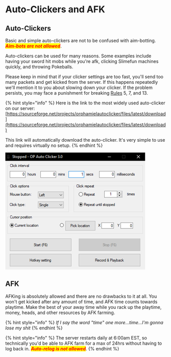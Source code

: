 # Auto-Clickers and AFK

## Auto-Clickers

Basic and simple auto-clickers are not to be confused with aim-botting. _<mark style="color:red;">**Aim-bots are not allowed**</mark>_.

Auto-clickers can be used for many reasons. Some examples include having your sword hit mobs while you're afk, clicking Slimefun machines quickly, and throwing Pokeballs.&#x20;

Please keep in mind that if your clicker settings are too fast, you'll send too many packets and get kicked from the server. If this happens repeatedly we'll mention it to you about slowing down your clicker. If the problem persists, you may face a punishment for breaking [Rules](./) 5, 7, and 13.



{% hint style="info" %}
Here is the link to the most widely used auto-clicker on our server:\
[https://sourceforge.net/projects/orphamielautoclicker/files/latest/download](https://sourceforge.net/projects/orphamielautoclicker/files/latest/download)

This link will automatically download the auto-clicker. It's very simple to use and requires virtually no setup.
{% endhint %}

![This is what the auto-clicker looks like. The settings are very simple!](../../.gitbook/assets/autoclickersettings.png)

## AFK

AFKing is absolutely allowed and there are no drawbacks to it at all. You won't get kicked after any amount of time, and AFK time counts towards playtime. Make the best of your away time while you rack up the playtime, money, heads, and other resources by AFK farming.

{% hint style="info" %}
_If I say the word "time" one more...time...I'm gonna lose my shit_
{% endhint %}

{% hint style="info" %}
The server restarts daily at 6:00am EST, so technically you'd be able to AFK farm for a max of 24hrs without having to log back in. _<mark style="color:red;">**Auto-relog is not allowed**</mark>_.
{% endhint %}

